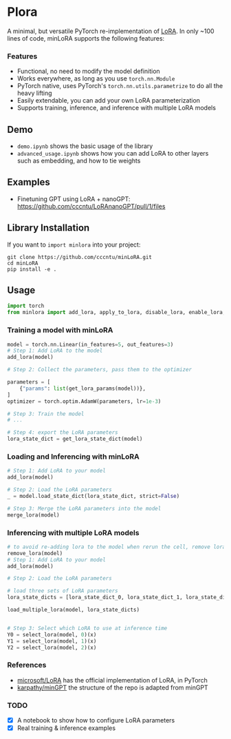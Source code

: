 # Plora


A minimal, but versatile PyTorch re-implementation of [LoRA](https://github.com/microsoft/LoRA). In only ~100 lines of code, minLoRA supports the following features:

### Features

- Functional, no need to modify the model definition
- Works everywhere, as long as you use `torch.nn.Module`
- PyTorch native, uses PyTorch's `torch.nn.utils.parametrize` to do all the heavy lifting
- Easily extendable, you can add your own LoRA parameterization
- Supports training, inference, and inference with multiple LoRA models

## Demo

- `demo.ipynb` shows the basic usage of the library
- `advanced_usage.ipynb` shows how you can add LoRA to other layers such as embedding, and how to tie weights

## Examples

- Finetuning GPT using LoRA + nanoGPT: https://github.com/cccntu/LoRAnanoGPT/pull/1/files

## Library Installation

If you want to `import minlora` into your project:

```
git clone https://github.com/cccntu/minLoRA.git
cd minLoRA
pip install -e .
```

## Usage

```python
import torch
from minlora import add_lora, apply_to_lora, disable_lora, enable_lora, get_lora_params, merge_lora, name_is_lora, remove_lora, load_multiple_lora, select_lora
```

### Training a model with minLoRA

```python
model = torch.nn.Linear(in_features=5, out_features=3)
# Step 1: Add LoRA to the model
add_lora(model)

# Step 2: Collect the parameters, pass them to the optimizer

parameters = [
    {"params": list(get_lora_params(model))},
]
optimizer = torch.optim.AdamW(parameters, lr=1e-3)

# Step 3: Train the model
# ...

# Step 4: export the LoRA parameters
lora_state_dict = get_lora_state_dict(model)
```

### Loading and Inferencing with minLoRA

```python
# Step 1: Add LoRA to your model
add_lora(model)

# Step 2: Load the LoRA parameters
_ = model.load_state_dict(lora_state_dict, strict=False)

# Step 3: Merge the LoRA parameters into the model
merge_lora(model)
```

### Inferencing with multiple LoRA models

```python
# to avoid re-adding lora to the model when rerun the cell, remove lora first
remove_lora(model)
# Step 1: Add LoRA to your model
add_lora(model)

# Step 2: Load the LoRA parameters

# load three sets of LoRA parameters
lora_state_dicts = [lora_state_dict_0, lora_state_dict_1, lora_state_dict_2]

load_multiple_lora(model, lora_state_dicts)


# Step 3: Select which LoRA to use at inference time
Y0 = select_lora(model, 0)(x)
Y1 = select_lora(model, 1)(x)
Y2 = select_lora(model, 2)(x)
```
### References

- [microsoft/LoRA](https://github.com/microsoft/LoRA) has the official implementation of LoRA, in PyTorch
- [karpathy/minGPT](https://github.com/karpathy/minGPT) the structure of the repo is adapted from minGPT


### TODO
- [x] A notebook to show how to configure LoRA parameters
- [x] Real training & inference examples
